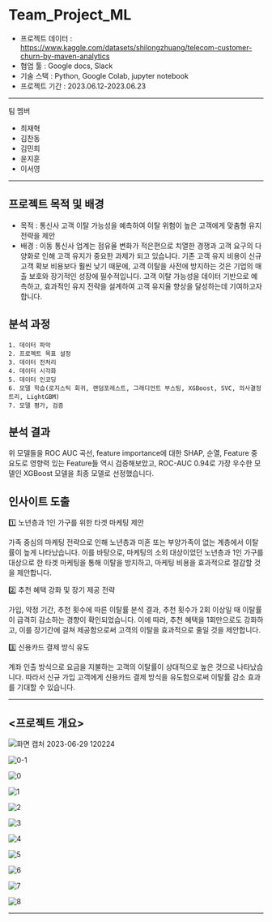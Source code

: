 # Team_Project_ML

- 프로젝트 데이터 : https://www.kaggle.com/datasets/shilongzhuang/telecom-customer-churn-by-maven-analytics
- 협업 툴 : Google docs, Slack
- 기술 스택 : Python, Google Colab, jupyter notebook
- 프로젝트 기간 : 2023.06.12-2023.06.23
---
팀 멤버
* 최재혁 
* 김찬동
* 김민희
* 윤지훈
* 이서영
---
## 프로젝트 목적 및 배경
- 목적 : 통신사 고객 이탈 가능성을 예측하여 이탈 위험이 높은 고객에게 맞춤형 유지 전략을 제안
- 배경 : 이동 통신사 업계는 점유율 변화가 적은편으로 치열한 경쟁과 고객 요구의 다양화로 인해 고객 유지가 중요한 과제가 되고 있습니다. 기존 고객 유지 비용이 신규 고객 확보 비용보다 훨씬 낮기 때문에, 고객 이탈을 사전에 방지하는 것은 기업의 매출 보호와 장기적인 성장에 필수적입니다. 고객 이탈 가능성을 데이터 기반으로 예측하고, 효과적인 유지 전략을 설계하여 고객 유지율 향상을 달성하는데 기여하고자 합니다.

## 분석 과정
    1. 데이터 파악
    2. 프로젝트 목표 설정
    3. 데이터 전처리
    4. 데이터 시각화
    5. 데이터 인코딩
    6. 모델 학습(로지스틱 회귀, 랜덤포레스트, 그래디언트 부스팅, XGBoost, SVC, 의사결정트리, LightGBM)
    7. 모델 평가, 검증

## 분석 결과
위 모델들을 ROC AUC 곡선, feature importance에 대한 SHAP, 순열, Feature 중요도로 영향력 있는 Feature들 역시 검증해보았고, ROC-AUC 0.94로 가장 우수한 모델인 XGBoost 모델을 최종 모델로 선정했습니다.

## 인사이트 도출
1️⃣ 노년층과 1인 가구를 위한 타겟 마케팅 제안

가족 중심의 마케팅 전략으로 인해 노년층과 미혼 또는 부양가족이 없는 계층에서 이탈률이 높게 나타났습니다. 이를 바탕으로, 마케팅의 소외 대상이었던 노년층과 1인 가구를 대상으로 한 타겟 마케팅을 통해 이탈을 방지하고, 마케팅 비용을 효과적으로 절감할 것을 제안합니다.

2️⃣ 추천 혜택 강화 및 장기 제공 전략

가입, 약정 기간, 추천 횟수에 따른 이탈률 분석 결과, 추천 횟수가 2회 이상일 때 이탈률이 급격히 감소하는 경향이 확인되었습니다. 이에 따라, 추천 혜택을 1회만으로도 강화하고, 이를 장기간에 걸쳐 제공함으로써 고객의 이탈을 효과적으로 줄일 것을 제안합니다.

3️⃣ 신용카드 결제 방식 유도

계좌 인출 방식으로 요금을 지불하는 고객의 이탈률이 상대적으로 높은 것으로 나타났습니다. 따라서 신규 가입 고객에게 신용카드 결제 방식을 유도함으로써 이탈률 감소 효과를 기대할 수 있습니다.


---

## <프로젝트 개요>
![화면 캡처 2023-06-29 120224](https://github.com/jea0902/mini_project_ML/assets/62950552/cf5b7442-73e4-481d-b0b9-1f54849ce9e1)

![0-1](https://github.com/jea0902/Team_Project_ML/assets/62950552/bfe18309-ad8d-4c6a-8564-579b455b3b5f)

![0](https://github.com/jea0902/Team_Project_ML/assets/62950552/4d121bf6-72ac-483c-9f8e-56b90f19fda5)

![1](https://github.com/jea0902/Team_Project_ML/assets/62950552/72351349-af4a-43cd-b621-b443b77f6e75)

![2](https://github.com/jea0902/Team_Project_ML/assets/62950552/ec254ff5-e930-48ac-9075-eeba0c489a42)

![3](https://github.com/jea0902/Team_Project_ML/assets/62950552/63718ba9-069d-47e8-86a1-f2a67468affc)

![4](https://github.com/jea0902/Team_Project_ML/assets/62950552/ea27aebb-22d1-485e-82db-91c1ee6c4d51)

![5](https://github.com/jea0902/Team_Project_ML/assets/62950552/df7181aa-173c-4a3e-af72-876b09c653e6)

![6](https://github.com/jea0902/Team_Project_ML/assets/62950552/d9e3a625-3e13-4abd-a2f4-26b840bf2593)

![7](https://github.com/jea0902/Team_Project_ML/assets/62950552/5b0aa60d-b120-4c55-9934-c2df243ed638)

![8](https://github.com/jea0902/Team_Project_ML/assets/62950552/0165609d-4ef6-4f3b-b2c6-97de11b17228)

---

